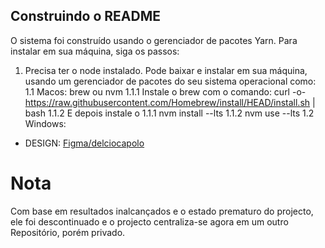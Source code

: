 ## Construindo o README

O sistema foi construído usando o gerenciador de pacotes Yarn. Para instalar em sua máquina, siga os passos:
1. Precisa ter o node instalado. Pode baixar e instalar em sua máquina, usando um gerenciador de pacotes do seu sistema operacional como:
1.1 Macos: brew ou nvm
1.1.1 Instale o brew com o comando: curl -o- https://raw.githubusercontent.com/Homebrew/install/HEAD/install.sh | bash
1.1.2 E depois instale o 
1.1.1 nvm install --lts
1.1.2 nvm use --lts
1.2 Windows: 


* DESIGN: [Figma/delciocapolo](https://www.figma.com/file/SAyQifz1b1RQ3N0sWOhx4k/Shopery---Organic-eCommerce-Shop-Website-Figma-Template-(Community)-(Community)?type=design&node-id=674%3A53788&mode=design&t=yUbgIJJJjHWH8NuU-1)

# Nota
Com base em resultados inalcançados e o estado prematuro do projecto, ele foi descontinuado e o projecto centraliza-se agora em um outro Repositório, porém privado.
